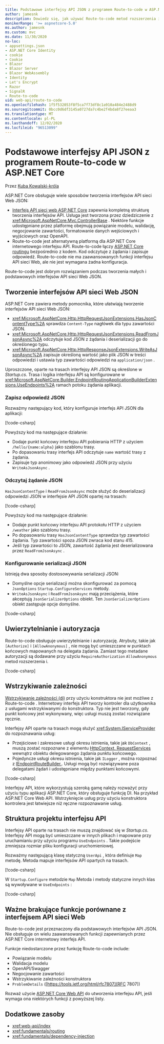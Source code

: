 ```yaml
---
title: Podstawowe interfejsy API JSON z programem Route-to-code w ASP.NET Core
author: jamesnk
description: Dowiedz się, jak używać Route-to-code metod rozszerzenia i JSON w celu tworzenia lekkich interfejsów API sieci Web JSON.
monikerRange: '>= aspnetcore-5.0'
ms.author: jamesnk
ms.custom: mvc
ms.date: 11/30/2020
no-loc:
- appsettings.json
- ASP.NET Core Identity
- cookie
- Cookie
- Blazor
- Blazor Server
- Blazor WebAssembly
- Identity
- Let's Encrypt
- Razor
- SignalR
- Route-to-code
uid: web-api/route-to-code
ms.openlocfilehash: 1f5f532053f8f5ca7f73df8c1a910a484e2488d9
ms.sourcegitcommit: 0bcc0d6df3145a0727da7c4be2f4bda8f27eeaa3
ms.translationtype: MT
ms.contentlocale: pl-PL
ms.lasthandoff: 12/02/2020
ms.locfileid: "96513099"
---
```

# <a name="basic-json-apis-with-no-locroute-to-code-in-aspnet-core"></a>Podstawowe interfejsy API JSON z programem Route-to-code w ASP.NET Core

Przez [Kuba Kowalski-króla](https://github.com/jamesnk)

ASP.NET Core obsługuje wiele sposobów tworzenia interfejsów API sieci Web JSON:

* [Interfejs API sieci web ASP.NET Core](xref:web-api/index) zapewnia kompletną strukturę tworzenia interfejsów API. Usługa jest tworzona przez dziedziczenie z <xref:Microsoft.AspNetCore.Mvc.ControllerBase> . Niektóre funkcje udostępniane przez platformę obejmują powiązanie modelu, walidację, negocjowanie zawartości, formatowanie danych wejściowych i wyjściowych oraz OpenAPI.
* Route-to-code jest alternatywną platformą dla ASP.NET Core internetowego interfejsu API. Route-to-code łączy [ASP.NET Core routingu](xref:fundamentals/routing) bezpośrednio z kodem. Kod odczytuje z żądania i zapisuje odpowiedź. Route-to-code nie ma zaawansowanych funkcji interfejsu API sieci Web, ale nie jest wymagana żadna konfiguracja.

Route-to-code jest dobrym rozwiązaniem podczas tworzenia małych i podstawowych interfejsów API sieci Web JSON.

## <a name="create-json-web-apis"></a>Tworzenie interfejsów API sieci Web JSON

ASP.NET Core zawiera metody pomocnika, które ułatwiają tworzenie interfejsów API sieci Web JSON:

* <xref:Microsoft.AspNetCore.Http.HttpRequestJsonExtensions.HasJsonContentType%2A> sprawdza `Content-Type` nagłówek dla typu zawartości JSON.
* <xref:Microsoft.AspNetCore.Http.HttpRequestJsonExtensions.ReadFromJsonAsync%2A> odczytuje kod JSON z żądania i deserializacji go do określonego typu.
* <xref:Microsoft.AspNetCore.Http.HttpResponseJsonExtensions.WriteAsJsonAsync%2A> zapisuje określoną wartość jako plik JSON w treści odpowiedzi i ustawia typ zawartości odpowiedzi na `application/json` .

Uproszczone, oparte na trasach interfejsy API JSON są określone w *Startup.cs*. Trasa i logika interfejsu API są konfigurowane w <xref:Microsoft.AspNetCore.Builder.EndpointRoutingApplicationBuilderExtensions.UseEndpoints%2A> ramach potoku żądania aplikacji.

### <a name="write-json-response"></a>Zapisz odpowiedź JSON

Rozważmy następujący kod, który konfiguruje interfejs API JSON dla aplikacji:

[!code-csharp[](route-to-code/sample/Startup3.cs?name=snippet&highlight=6)]

Powyższy kod ma następujące działanie:

* Dodaje punkt końcowy interfejsu API pobierania HTTP z użyciem `/hello/{name:alpha}` jako szablonu trasy.
* Po dopasowaniu trasy interfejs API odczytuje `name` wartość trasy z żądania.
* Zapisuje typ anonimowy jako odpowiedź JSON przy użyciu `WriteAsJsonAsync` .

### <a name="read-json-request"></a>Odczytaj żądanie JSON

`HasJsonContentType` i `ReadFromJsonAsync` może służyć do deserializacji odpowiedzi JSON w interfejsie API JSON opartej na trasach:

[!code-csharp[](route-to-code/sample/Startup2.cs?name=snippet&highlight=5,11)]

Powyższy kod ma następujące działanie:

* Dodaje punkt końcowy interfejsu API protokołu HTTP z użyciem `/weather` jako szablonu trasy.
* Po dopasowaniu trasy `HasJsonContentType` sprawdza typ zawartości żądania. Typ zawartości spoza JSON zwraca kod stanu 415.
* Jeśli typ zawartości to JSON, zawartość żądania jest deserializowana przez `ReadFromJsonAsync` .

### <a name="configure-json-serialization"></a>Konfigurowanie serializacji JSON

Istnieją dwa sposoby dostosowywania serializacji JSON:

* Domyślne opcje serializacji można skonfigurować za pomocą `JsonOptions` `Startup.ConfigureServices` metody.
* `WriteAsJsonAsync` i `ReadFromJsonAsync` mają przeciążenia, które akceptują `JsonSerializerOptions` obiekt. Ten `JsonSerializerOptions` obiekt zastępuje opcje domyślne.

[!code-csharp[](route-to-code/sample/Startup6.cs?name=snippet)]

## <a name="authentication-and-authorization"></a>Uwierzytelnianie i autoryzacja

Route-to-code obsługuje uwierzytelnianie i autoryzację. Atrybuty, takie jak `[Authorize]` i `[AllowAnonymous]` , nie mogą być umieszczane w punktach końcowych mapowanych na delegata żądania. Zamiast tego metadane autoryzacji są dodawane przy użyciu `RequireAuthorization` `AllowAnonymous` metod rozszerzenia i.

[!code-csharp[](route-to-code/sample/Startup.cs?name=snippet&highlight=30)]

## <a name="dependency-injection"></a>Wstrzykiwanie zależności

[Wstrzykiwanie zależności (di)](xref:fundamentals/dependency-injection) przy użyciu konstruktora nie jest możliwe z Route-to-code . Internetowy interfejs API tworzy kontroler dla użytkownika z usługami wstrzykiwanymi do konstruktora. Typ nie jest tworzony, gdy punkt końcowy jest wykonywany, więc usługi muszą zostać rozwiązane ręcznie.

Interfejsy API oparte na trasach mogą służyć <xref:System.IServiceProvider> do rozpoznawania usług:

* Przejściowe i zakresowe usługi okresu istnienia, takie jak `DbContext` , muszą zostać rozpoznane z elementu [HttpContext. RequestServices](xref:Microsoft.AspNetCore.Http.HttpContext.RequestServices) wewnątrz obiektu delegowanego żądania punktu końcowego.
* Pojedyncze usługi okresu istnienia, takie jak `ILogger` , można rozpoznać z [IEndpointRouteBuilder.](xref:Microsoft.AspNetCore.Routing.IEndpointRouteBuilder.ServiceProvider). Usługi mogą być rozwiązywane poza delegatami żądań i udostępniane między punktami końcowymi.

[!code-csharp[](route-to-code/sample/Startup4.cs?name=snippet&highlight=3,7)]

Interfejsy API, które wykorzystują szeroką gamę należy rozważyć przy użyciu typu aplikacji ASP.NET Core, który obsługuje funkcję DI. Na przykład ASP.NET Core Web API. Wstrzyknięcie usług przy użyciu konstruktora kontrolera jest łatwiejsze niż ręczne rozpoznawanie usług.

## <a name="api-project-structure"></a>Struktura projektu interfejsu API

Interfejsy API oparte na trasach nie muszą znajdować się w *Startup.cs*. Interfejsy API mogą być umieszczane w innych plikach i mapowane przy uruchamianiu przy użyciu programu `UseEndpoints` . Takie podejście zmniejsza rozmiar pliku konfiguracji uruchomieniowej.

Rozważmy następującą klasę statyczną `UserApi` , która definiuje `Map` metodę. Metoda mapuje interfejsów API opartych na trasach.

[!code-csharp[](route-to-code/sample/UserApi.cs?name=snippet)]

W `Startup.Configure` metodzie `Map` Metoda i metody statyczne innych klas są wywoływane w `UseEndpoints` :

[!code-csharp[](route-to-code/sample/Startup5.cs?name=snippet)]

## <a name="notable-missing-features-compared-to-web-api"></a>Ważne brakujące funkcje porównane z interfejsem API sieci Web

Route-to-code jest przeznaczony dla podstawowych interfejsów API JSON. Nie obsługuje on wielu zaawansowanych funkcji zapewnianych przez ASP.NET Core internetowy interfejs API.

Funkcje niedostarczone przez funkcję Route-to-code include:

* Powiązanie modelu
* Walidacja modelu
* OpenAPI/Swagger
* Negocjowanie zawartości
* Wstrzykiwanie zależności konstruktora
* `ProblemDetails` ([https://tools.ietf.org/html/rfc7807](RFC 7807))

Rozważ użycie [ASP.NET Core Web API](xref:web-api/index) do utworzenia interfejsu API, jeśli wymaga ona niektórych funkcji z powyższej listy.

## <a name="additional-resources"></a>Dodatkowe zasoby

* <xref:web-api/index>
* <xref:fundamentals/routing>
* <xref:fundamentals/dependency-injection>
